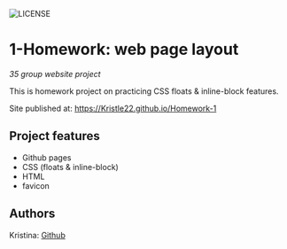 ![LICENSE](https://img.shields.io/badge/license-MIT-blue.svg?style=flat-square)

# 1-Homework: web page layout

_35 group website project_

This is homework project on practicing CSS floats & inline-block features.

Site published at: https://Kristle22.github.io/Homework-1

## Project features

-   Github pages
-   CSS (floats & inline-block)
-   HTML
-   favicon

## Authors

Kristina: [Github](https://github.com/Kristle22)
